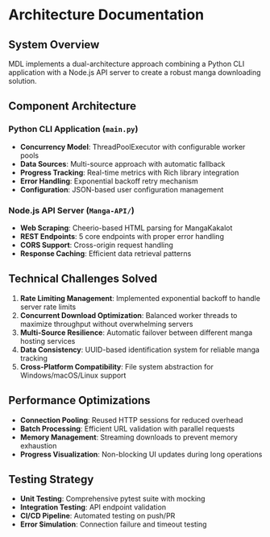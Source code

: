 # Architecture Documentation

## System Overview

MDL implements a dual-architecture approach combining a Python CLI application with a Node.js API server to create a robust manga downloading solution.

## Component Architecture

### Python CLI Application (`main.py`)

- **Concurrency Model**: ThreadPoolExecutor with configurable worker pools
- **Data Sources**: Multi-source approach with automatic fallback
- **Progress Tracking**: Real-time metrics with Rich library integration
- **Error Handling**: Exponential backoff retry mechanism
- **Configuration**: JSON-based user configuration management

### Node.js API Server (`Manga-API/`)

- **Web Scraping**: Cheerio-based HTML parsing for MangaKakalot
- **REST Endpoints**: 5 core endpoints with proper error handling
- **CORS Support**: Cross-origin request handling
- **Response Caching**: Efficient data retrieval patterns

## Technical Challenges Solved

1. **Rate Limiting Management**: Implemented exponential backoff to handle server rate limits
2. **Concurrent Download Optimization**: Balanced worker threads to maximize throughput without overwhelming servers
3. **Multi-Source Resilience**: Automatic failover between different manga hosting services
4. **Data Consistency**: UUID-based identification system for reliable manga tracking
5. **Cross-Platform Compatibility**: File system abstraction for Windows/macOS/Linux support

## Performance Optimizations

- **Connection Pooling**: Reused HTTP sessions for reduced overhead
- **Batch Processing**: Efficient URL validation with parallel requests
- **Memory Management**: Streaming downloads to prevent memory exhaustion
- **Progress Visualization**: Non-blocking UI updates during long operations

## Testing Strategy

- **Unit Testing**: Comprehensive pytest suite with mocking
- **Integration Testing**: API endpoint validation
- **CI/CD Pipeline**: Automated testing on push/PR
- **Error Simulation**: Connection failure and timeout testing
